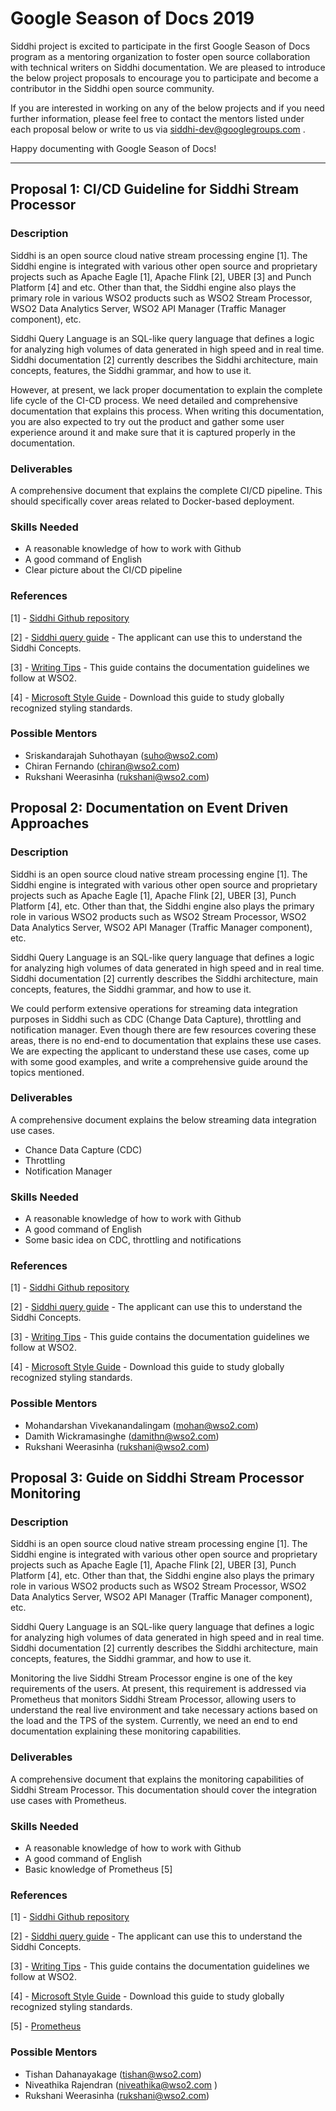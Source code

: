 # Google Season of Docs 2019


Siddhi project is excited to participate in the first Google Season of Docs program as a mentoring organization to foster 
open source collaboration with technical writers on Siddhi documentation. We are pleased to introduce the below 
project proposals to encourage you to participate and become a contributor in the Siddhi open source community.

If you are interested in working on any of the below projects and if you need further information, please feel free to 
contact the mentors listed under each proposal below or write to us via siddhi-dev@googlegroups.com .

Happy documenting with Google Season of Docs!

***

## Proposal 1: CI/CD Guideline for Siddhi Stream Processor

### Description
Siddhi is an open source cloud native stream processing engine [1]. The Siddhi engine is integrated with various other 
open source and proprietary projects such as Apache Eagle [1], Apache Flink [2], UBER [3] and Punch Platform [4] and etc. 
Other than that, the Siddhi engine also plays the primary role in various WSO2 products such as WSO2 Stream Processor, 
WSO2 Data Analytics Server, WSO2 API Manager (Traffic Manager component),  etc.

Siddhi Query Language is an SQL-like query language that defines a logic for analyzing high volumes of data generated 
in high speed and in real time. Siddhi documentation [2] currently describes the Siddhi architecture, main concepts, 
features, the Siddhi grammar, and how to use it.

However, at present, we lack proper documentation to explain the complete life cycle of the CI-CD process. We need 
detailed and comprehensive documentation that explains this process. When writing this documentation, you are also 
expected to try out the product and gather some user experience around it and make sure that it is captured properly 
in the documentation.

### Deliverables
A comprehensive document that explains the complete CI/CD pipeline. This should specifically cover areas related to 
Docker-based deployment.

### Skills Needed

- A reasonable knowledge of how to work with Github
- A good command of English
- Clear picture about the CI/CD pipeline

### References
[1] - [Siddhi Github repository](https://github.com/siddhi-io)

[2] - [Siddhi query guide](https://siddhi-io.github.io/siddhi/documentation/siddhi-5.x/query-guide-5.x/) -  The applicant 
can use this to understand the Siddhi Concepts.

[3] - [Writing Tips](https://writing-fundamentals-guide.readthedocs.io/en/latest/) - This guide contains the 
documentation guidelines we follow at WSO2.

[4] - [Microsoft Style Guide](https://docs.microsoft.com/en-us/style-guide/welcome/) - Download this guide to study 
globally recognized styling standards.

### Possible Mentors

- Sriskandarajah  Suhothayan (suho@wso2.com)
- Chiran Fernando (chiran@wso2.com)
- Rukshani Weerasinha (rukshani@wso2.com)


## Proposal 2: Documentation on Event Driven Approaches

### Description
Siddhi is an open source cloud native stream processing engine [1]. The Siddhi engine is integrated with various other 
open source and proprietary projects such as Apache Eagle [1], Apache Flink [2], UBER [3], Punch Platform [4], etc. 
Other than that, the Siddhi engine also plays the primary role in various WSO2 products such as WSO2 Stream Processor, 
WSO2 Data Analytics Server, WSO2 API Manager (Traffic Manager component), etc.

Siddhi Query Language is an SQL-like query language that defines a logic for analyzing high volumes of data generated 
in high speed and in real time. Siddhi documentation [2] currently describes the Siddhi architecture, main concepts, 
features, the Siddhi grammar, and how to use it.

We could perform extensive operations for streaming data integration purposes in Siddhi such as CDC 
(Change Data Capture), throttling and notification manager. Even though there are few resources covering these areas, 
there is no  end-end to documentation that explains these use cases. We are expecting the applicant to understand these 
use cases, come up with some good examples, and write a comprehensive guide around the topics mentioned.

### Deliverables
A comprehensive document explains the below streaming data integration use cases.
- Chance Data Capture (CDC)
- Throttling
- Notification Manager

### Skills Needed

- A reasonable knowledge of how to work with Github
- A good command of English
- Some basic idea on CDC, throttling and notifications

### References
[1] - [Siddhi Github repository](https://github.com/siddhi-io)

[2] - [Siddhi query guide](https://siddhi-io.github.io/siddhi/documentation/siddhi-5.x/query-guide-5.x/) -  The applicant 
can use this to understand the Siddhi Concepts.

[3] - [Writing Tips](https://writing-fundamentals-guide.readthedocs.io/en/latest/) - This guide contains the 
documentation guidelines we follow at WSO2.

[4] - [Microsoft Style Guide](https://docs.microsoft.com/en-us/style-guide/welcome/) - Download this guide to study 
globally recognized styling standards.

### Possible Mentors

- Mohandarshan Vivekanandalingam (mohan@wso2.com)
- Damith Wickramasinghe (damithn@wso2.com)
- Rukshani Weerasinha (rukshani@wso2.com)

## Proposal 3: Guide on Siddhi Stream Processor Monitoring

### Description
Siddhi is an open source cloud native stream processing engine [1]. The Siddhi engine is integrated with various other 
open source and proprietary projects such as Apache Eagle [1], Apache Flink [2], UBER [3], Punch Platform [4],  etc. 
Other than that, the Siddhi engine also plays the primary role in various WSO2 products such as WSO2 Stream Processor, 
WSO2 Data Analytics Server, WSO2 API Manager (Traffic Manager component), etc.

Siddhi Query Language is an SQL-like query language that defines a logic for analyzing high volumes of data generated 
in high speed and in real time. Siddhi documentation [2] currently describes the Siddhi architecture, main concepts, 
features, the Siddhi grammar, and how to use it.

Monitoring the live Siddhi Stream Processor engine is one of the key requirements of the users. At present, this 
requirement is addressed via Prometheus that monitors Siddhi Stream Processor, allowing users to  understand the
 real live environment and take necessary actions based on the load and the TPS of the system. Currently, we need an 
 end to end documentation explaining these monitoring capabilities. 

### Deliverables
A comprehensive document that explains the monitoring capabilities of Siddhi Stream Processor. This documentation 
should cover the integration use cases with Prometheus. 

### Skills Needed

- A reasonable knowledge of how to work with Github
- A good command of English
- Basic knowledge of Prometheus [5]

### References
[1] - [Siddhi Github repository](https://github.com/siddhi-io)

[2] - [Siddhi query guide](https://siddhi-io.github.io/siddhi/documentation/siddhi-5.x/query-guide-5.x/) -  The applicant 
can use this to understand the Siddhi Concepts.

[3] - [Writing Tips](https://writing-fundamentals-guide.readthedocs.io/en/latest/) - This guide contains the 
documentation guidelines we follow at WSO2.

[4] - [Microsoft Style Guide](https://docs.microsoft.com/en-us/style-guide/welcome/) - Download this guide to study 
globally recognized styling standards.

[5] - [Prometheus](https://prometheus.io/)

### Possible Mentors

- Tishan Dahanayakage (tishan@wso2.com)
- Niveathika Rajendran (niveathika@wso2.com )
- Rukshani Weerasinha (rukshani@wso2.com)
